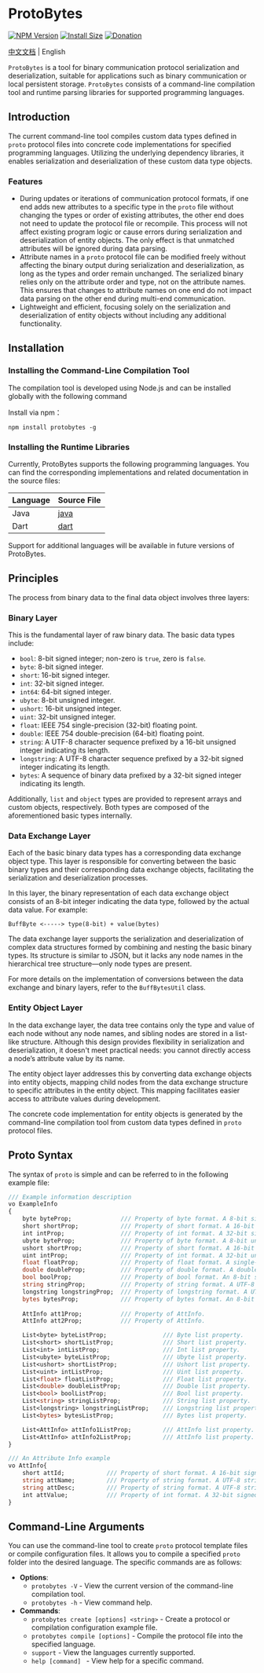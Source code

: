 # ProtoBytes
[![NPM Version](http://img.shields.io/npm/v/protobytes.svg?style=flat)](https://www.npmjs.org/package/protobytes)
[![Install Size](https://packagephobia.now.sh/badge?p=protobytes)](https://packagephobia.now.sh/result?p=protobytes)
[![Donation](https://img.shields.io/static/v1?label=Donation&message=❤️&style=social)](https://ko-fi.com/V7V7141EHB)

[中文文档](README_CN.md) | English

`ProtoBytes` is a tool for binary communication protocol serialization and deserialization, suitable for applications such as binary communication or local persistent storage.
`ProtoBytes` consists of a command-line compilation tool and runtime parsing libraries for supported programming languages.

## Introduction
The current command-line tool compiles custom data types defined in `proto` protocol files into concrete code implementations for specified programming languages. Utilizing the underlying dependency libraries, it enables serialization and deserialization of these custom data type objects.

### Features
- During updates or iterations of communication protocol formats, if one end adds new attributes to a specific type in the `proto` file without changing the types or order of existing attributes, the other end does not need to update the protocol file or recompile. This process will not affect existing program logic or cause errors during serialization and deserialization of entity objects. The only effect is that unmatched attributes will be ignored during data parsing.
- Attribute names in a `proto` protocol file can be modified freely without affecting the binary output during serialization and deserialization, as long as the types and order remain unchanged. The serialized binary relies only on the attribute order and type, not on the attribute names. This ensures that changes to attribute names on one end do not impact data parsing on the other end during multi-end communication.
- Lightweight and efficient, focusing solely on the serialization and deserialization of entity objects without including any additional functionality.

## Installation
### Installing the Command-Line Compilation Tool
The compilation tool is developed using Node.js and can be installed globally with the following command

Install via npm：
```
npm install protobytes -g
```

### Installing the Runtime Libraries
Currently, ProtoBytes supports the following programming languages. You can find the corresponding implementations and related documentation in the source files:

| Language | Source File |
|-|-|
| Java | [java](java)                                |
| Dart| [dart](dart)                                |

Support for additional languages will be available in future versions of ProtoBytes.

## Principles
The process from binary data to the final data object involves three layers:
### Binary Layer
This is the fundamental layer of raw binary data. The basic data types include:
* `bool`: 8-bit signed integer; non-zero is `true`, zero is `false`.
* `byte`: 8-bit signed integer.
* `short`: 16-bit signed integer.
* `int`: 32-bit signed integer.
* `int64`: 64-bit signed integer.
* `ubyte`: 8-bit unsigned integer.
* `ushort`: 16-bit unsigned integer.
* `uint`: 32-bit unsigned integer.
* `float`:  IEEE 754 single-precision (32-bit) floating point.
* `double`: IEEE 754 double-precision (64-bit) floating point.
* `string`: A UTF-8 character sequence prefixed by a 16-bit unsigned integer indicating its length.
* `longstring`: A UTF-8 character sequence prefixed by a 32-bit signed integer indicating its length.
* `bytes`: A sequence of binary data prefixed by a 32-bit signed integer indicating its length.

Additionally, `list` and `object` types are provided to represent arrays and custom objects, respectively. Both types are composed of the aforementioned basic types internally.

### Data Exchange Layer
Each of the basic binary data types has a corresponding data exchange object type. This layer is responsible for converting between the basic binary types and their corresponding data exchange objects, facilitating the serialization and deserialization processes.

In this layer, the binary representation of each data exchange object consists of an 8-bit integer indicating the data type, followed by the actual data value. For example:
```
BuffByte <-----> type(8-bit) + value(bytes)
```

The data exchange layer supports the serialization and deserialization of complex data structures formed by combining and nesting the basic binary types. Its structure is similar to JSON, but it lacks any node names in the hierarchical tree structure—only node types are present.

For more details on the implementation of conversions between the data exchange and binary layers, refer to the `BuffBytesUtil` class.

### Entity Object Layer
In the data exchange layer, the data tree contains only the type and value of each node without any node names, and sibling nodes are stored in a list-like structure. Although this design provides flexibility in serialization and deserialization, it doesn't meet practical needs: you cannot directly access a node’s attribute value by its name.

The entity object layer addresses this by converting data exchange objects into entity objects, mapping child nodes from the data exchange structure to specific attributes in the entity object. This mapping facilitates easier access to attribute values during development.

The concrete code implementation for entity objects is generated by the command-line compilation tool from custom data types defined in `proto` protocol files.

## Proto Syntax
The syntax of `proto` is simple and can be referred to in the following example file:
```proto
/// Example information description
vo ExampleInfo
{	
	byte byteProp;				/// Property of byte format. A 8-bit signed integer between -128 and 127.
	short shortProp;			/// Property of short format. A 16-bit signed integer between -32768 and 32767.
	int intProp;				/// Property of int format. A 32-bit signed integer between -2147483648 and 2147483647.
	ubyte byteProp;				/// Property of byte format. A 8-bit unsigned integer between 0 and 255.
	ushort shortProp;			/// Property of short format. A 16-bit unsigned integer between 0 and 65535.
	uint intProp;				/// Property of int format. A 32-bit unsigned integer between 0 and 4294967295.
	float floatProp;			/// Property of float format. A single-precision (32-bit) floating-point number.
	double doubleProp;			/// Property of double format. A double-precision (64-bit) floating-point number.
	bool boolProp;				/// Property of bool format. An 8-bit signed integer
	string stringProp;			/// Property of string format. A UTF-8 string from the byte stream. The string is assumed to be prefixed with an short indicating the length in bytes.
	longstring longstringProp;	/// Property of longstring format. A UTF-8 string from the byte stream. The string is assumed to be prefixed with an int indicating the length in bytes.
	bytes bytesProp;			/// Property of bytes format. An 8-bit signed integer
	
	AttInfo att1Prop;			/// Property of AttInfo.
	AttInfo att2Prop;			/// Property of AttInfo.

	List<byte> byteListProp;				/// Byte list property.
	List<short> shortListProp;				/// Short list property.
	List<int> intListProp;					/// Int list property.
	List<ubyte> byteListProp;				/// Ubyte list property.
	List<ushort> shortListProp;				/// Ushort list property.
	List<uint> intListProp;					/// Uint list property.
	List<float> floatListProp;				/// Float list property.
	List<double> doubleListProp;			/// Double list property.
	List<bool> boolListProp;				/// Bool list property.
	List<string> stringListProp;			/// String list property.
	List<longstring> longstringListProp;	/// Longstring list property.
	List<bytes> bytesListProp;				/// Bytes list property.

	List<AttInfo> attInfo1ListProp;			/// AttInfo list property.
	List<AttInfo> attInfo2ListProp;			/// AttInfo list property.
}

/// An Attribute Info example
vo AttInfo{
	short attId;			/// Property of short format. A 16-bit signed integer between -32768 and 32767.
	string attName;			/// Property of string format. A UTF-8 string from the byte stream. The string is assumed to be prefixed with an short indicating the length in bytes.
	string attDesc;			/// Property of string format. A UTF-8 string from the byte stream. The string is assumed to be prefixed with an short indicating the length in bytes.
	int attValue;			/// Property of int format. A 32-bit signed integer between -2147483648 and 2147483647.
}
```

## Command-Line Arguments
You can use the command-line tool to create `proto` protocol template files or compile configuration files. It allows you to compile a specified `proto` folder into the desired language. The specific commands are as follows:

* **Options**:
    * `protobytes -V` - View the current version of the command-line compilation tool.
    * `protobytes -h` - View command help.
* **Commands**:
    * `protobytes create [options] <string>` - Create a protocol or compilation configuration example file.
    * `protobytes compile [options]` - Compile the protocol file into the specified language.
    * `support` - View the languages currently supported.
    * `help [command] ` - View help for a specific command.